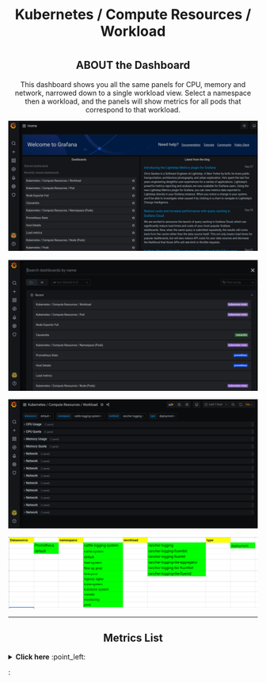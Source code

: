 <h1 align="center"> Kubernetes / Compute Resources / Workload <h1>
 
 

  <h2 align="center"> ABOUT the Dashboard  </h2>
 
 <p align="center">  This dashboard shows you all the same panels for CPU, memory and network, narrowed down to a single workload view.
 Select a namespace then a workload, and the panels will show metrics for all pods that correspond to that workload.</p >
  

<p align="center" > <img src="https://github.com/RANINISHA/RANINISHA/blob/main/Screenshot%20from%202021-09-08%2012-26-07.png"> </p>
  

 
 <p align="center" > <img src="https://github.com/RANINISHA/RANINISHA/blob/main/Screenshot%20from%202021-09-08%2012-26-48.png?raw=true"> </p>
 
 <p align="center" > <img src="https://github.com/RANINISHA/RANINISHA/blob/main/Screenshot%20from%202021-09-08%2012-27-55.png?raw=true"> </p>
 
 <p align="center" > <img src="https://github.com/RANINISHA/RANINISHA/blob/main/Screenshot%20from%202021-09-08%2012-48-34.png?raw=true"></p>



 ------- 
   
  
  <h2 align="center"> Metrics List </h2>
   <details close="close"> 
    <summary><b> Click here</b> :point_left:</summary>

  <ul>
  <li> cpu usage: it shows cpu  utilization</li>
      <p align="center" > <img src=""> </p>

   
  

  <li>cpu quota : in this matrics we have cpu request and cpu limit </li>
      
   <p align="center" > <img src=""> </p>

  <li> Memory quota : I this matrics we have memory request and memory limit</li>
      
   <p align="center" > <img src=""> </p>

  <li> current network usage :</li>
      
   <p align="center" > <img src=""> </p>

   <li> Recieved bandwidth: </li>
      
   <p align="center" > <img src=""> </p>

    <li> Transmittes bandwidth : </li>
      
   <p align="center" > <img src=""> </p>

    <li> Average Container Bandwidth by Pod Received : </li>
      
   <p align="center" > <img src=""> </p>

    <li> Average Container Bandwidth by Pod Transmitted: </li>
      
   <p align="center" > <img src=""> </p>

    <li> Rate of recieved packets : </li>
      
   <p align="center" > <img src=""> </p>

    <li> Rate of Transmitted packets: </li>
      
   <p align="center" > <img src=""> </p>

    <li> Rate of recieved packets dropped: </li>
      
   <p align="center" > <img src=""> </p>

    <li> Rate of Transmitted packets dropped: </li>
    
   <p align="center" > <img src=""> </p>

   </ul>
  </details>
  
: 
